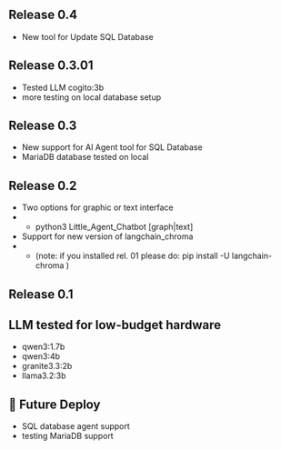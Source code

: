 ## Release 0.4
-  New tool for Update SQL Database

## Release 0.3.01
-  Tested LLM cogito:3b
-  more testing on local database setup
  
## Release 0.3
-  New support for AI Agent tool for SQL Database
-  MariaDB database tested on local

## Release 0.2
- Two options for graphic or text interface
- - python3 Little_Agent_Chatbot [graph|text]
- Support for new version of langchain_chroma
- - (note: if you installed rel. 01 please do: pip install -U langchain-chroma )

## Release 0.1
## LLM tested for low-budget hardware
- qwen3:1.7b
- qwen3:4b
- granite3.3:2b
- llama3.2:3b

## 🔮 Future Deploy
-  SQL database agent support
-  testing MariaDB support
